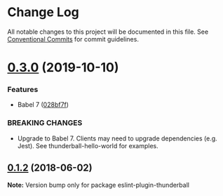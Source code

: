 # Change Log

All notable changes to this project will be documented in this file.
See [Conventional Commits](https://conventionalcommits.org) for commit guidelines.

<a name="0.3.0"></a>
# [0.3.0](https://github.com/angieslist/thunderball.io/compare/v0.2.0...v0.3.0) (2019-10-10)


### Features

* Babel 7 ([028bf7f](https://github.com/angieslist/thunderball.io/commit/028bf7f))


### BREAKING CHANGES

* Upgrade to Babel 7.
Clients may need to upgrade dependencies (e.g. Jest).
See thunderball-hello-world for examples.




<a name="0.1.2"></a>
## [0.1.2](https://github.com/angieslist/thunderball.io/compare/v0.1.1...v0.1.2) (2018-06-02)




**Note:** Version bump only for package eslint-plugin-thunderball
